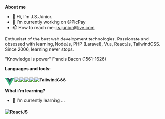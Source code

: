 **About me**

- 👋  Hi, I’m J.S.Júnior.
- 🔭  I’m currently working on @PicPay
- 📫  How to reach me: j.s.junior@live.com

Enthusiast of the best web development technologies.
Passionate and obsessed with learning, NodeJs, PHP (Laravel), Vue, ReactJs, TailwindCSS. Since 2006, learning never stops.

"Knowledge is power" Francis Bacon (1561-1626)

**Languages and tools:**

<h4>
<img align="left" height="30" src="https://github.com/biandishilaji/teste-dev-php/blob/Gabriel-Rodrigues-dos-Santos/github/vue.png">
<img align="left" height="30" src="https://cdn.iconscout.com/icon/free/png-256/javascript-2752148-2284965.png">
<img align="left" height="30" src="https://seeklogo.com/images/P/php-logo-ADE513E748-seeklogo.com.png">
<img align="left" height="30" src="https://upload.wikimedia.org/wikipedia/commons/thumb/9/9a/Laravel.svg/1200px-Laravel.svg.png">
<img align="left" height="30" align="" src="https://raw.githubusercontent.com/jakeliny/jakeliny/master/images/linux.png">
<img align="left" height="30" alt="TailwindCSS" src="https://refactoringui.nyc3.cdn.digitaloceanspaces.com/tailwind-logo.svg">
<img align="left" height="30" alt="" src="https://github.com/yurijserrano/Github-Profile-Readme-Logos/blob/master/databases/oracle.svg">
<img align="left" height="30" alt="" src="https://github.com/yurijserrano/Github-Profile-Readme-Logos/blob/master/databases/mysql.svg">
<img align="left" height="30" alt="" src="https://github.com/yurijserrano/Github-Profile-Readme-Logos/blob/master/databases/postgresql.svg">
<br>
</h4>

**What i'm learning?**

- 🌱 I’m currently learning ...
<h4>    
<img alt="ReactJS" width="40" src="https://www.vectorlogo.zone/logos/reactjs/reactjs-icon.svg">
</h4>
    

<!--
**juniorsantos/juniorsantos** is a ✨ _special_ ✨ repository because its `README.md` (this file) appears on your GitHub profile.

Here are some ideas to get you started:

- 🔭 I’m currently working on ...
- 🌱 I’m currently learning ...
- 👯 I’m looking to collaborate on ...
- 🤔 I’m looking for help with ...
- 💬 Ask me about ...
- 📫 How to reach me: ...
- 😄 Pronouns: ...
- ⚡ Fun fact: ...
-->
